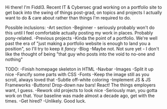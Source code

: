 Hi there!  I'm Fiddl3.  Recent IT & Cybersec grad working on a portfolio site to get back into the swing of things post-grad, on topics and projects I actually want to do & care about rather than things I'm required to do.

Possible inclusions:
-Art section
  -Beginner - seriously probably won't do this until I feel comfortable actually posting my work in places.  Probably pony-related.
-Previous projects
  -Kinda the point of a portfolio.  We're well past the era of "just making a portfolio website is enough to land you a position", so I'll try to keep it *fancy*
-Blog
  -Maybe not.  Not sure yet - I don't like the thought of being "that guy who posts into the void to no-one and nothing"

TODO:
-Finish homepage skeleton in HTML
  -Navbar
  -Images
  -Split it up nice
-Fancify some parts with CSS
  -Fonts
  -Keep the image still as you scroll, always loved that
  -Subtle off-white coloring
-Implement JS & JS Frameworks
  -Buttons! Drop-down nav bars! React! The things employers want, I guess.
-Rework old projects to look nice
  -Seriously man, you gotta work on that.  Your baseline was made almost a decade ago, get with the times.
-Get hired?
  -Unlikely.  Good luck.
